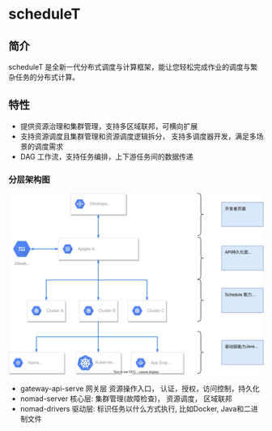 # scheduleT


## 简介
scheduleT 是全新一代分布式调度与计算框架，能让您轻松完成作业的调度与繁杂任务的分布式计算。

## 特性
- 提供资源治理和集群管理，支持多区域联邦，可横向扩展
- 支持资源调度且集群管理和资源调度逻辑拆分， 支持多调度器开发，满足多场景的调度需求
- DAG 工作流，支持任务编排，上下游任务间的数据传递


### 分层架构图

![](https://github.com/wldxianyu/scheduleT/blob/main/images/scheduleT_reference.svg)

- gateway-api-serve 网关层 资源操作入口， 认证，授权，访问控制，持久化
- nomad-server   核心层: 集群管理(故障检查)， 资源调度， 区域联邦
- nomad-drivers  驱动层: 标识任务以什么方式执行, 比如Docker, Java和二进制文件